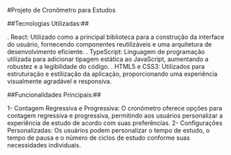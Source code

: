 #Projeto de Cronômetro para Estudos

##Tecnologias Utilizadas:##

. React: Utilizado como a principal biblioteca para a construção da interface do usuário, fornecendo componentes reutilizáveis e uma arquitetura de desenvolvimento eficiente.
. TypeScript: Linguagem de programação utilizada para adicionar tipagem estática ao JavaScript, aumentando a robustez e a legibilidade do código.
. HTML5 e CSS3: Utilizados para estruturação e estilização da aplicação, proporcionando uma experiência visualmente agradável e responsiva.

##Funcionalidades Principais:##

1- Contagem Regressiva e Progressiva: O cronômetro oferece opções para contagem regressiva e progressiva, permitindo aos usuários personalizar a experiência de estudo de acordo com suas preferências.
2- Configurações Personalizadas: Os usuários podem personalizar o tempo de estudo, o tempo de pausa e o número de ciclos de estudo conforme suas necessidades individuais.

